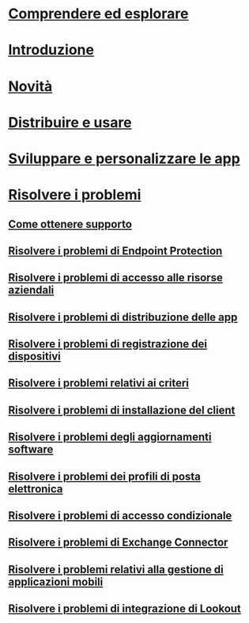 # [Comprendere ed esplorare](/intune/understand-explore/introduction-to-microsoft-intune)
# [Introduzione](/intune/get-started/what-to-know-before-you-start-microsoft-intune)
# [Novità](/intune/whats-new/whats-new-in-microsoft-intune)
<!-- # [Plan and Design](/intune/plan-design/ways-to-do-enterprise-mobility) -->
# [Distribuire e usare](/intune/deploy-use/overview-of-device-and-app-lifecycles-in-microsoft-intune)
# [Sviluppare e personalizzare le app](/intune/develop/intune-app-sdk)

# [Risolvere i problemi](general-troubleshooting-tips-for-microsoft-intune.md)
## [Come ottenere supporto](how-to-get-support-for-microsoft-intune.md)
## [Risolvere i problemi di Endpoint Protection](Troubleshoot-Endpoint-Protection-in-microsoft-intune.md)
## [Risolvere i problemi di accesso alle risorse aziendali](Troubleshoot-company-resource-access-problems-with-microsoft-intune.md)
## [Risolvere i problemi di distribuzione delle app](Troubleshoot-app-deployment-problems-in-microsoft-intune.md)
## [Risolvere i problemi di registrazione dei dispositivi](troubleshoot-device-enrollment-in-intune.md)
## [Risolvere i problemi relativi ai criteri](Troubleshoot-policies-in-microsoft-intune.md)
## [Risolvere i problemi di installazione del client](Troubleshoot-client-setup-in-microsoft-intune.md)
## [Risolvere i problemi degli aggiornamenti software](Troubleshoot-software-updates-in-microsoft-intune.md)
## [Risolvere i problemi dei profili di posta elettronica](Troubleshoot-email-profiles-in-microsoft-intune.md)
## [Risolvere i problemi di accesso condizionale](troubleshoot-conditional-access.md)
## [Risolvere i problemi di Exchange Connector](troubleshoot-exchange-connector.md)

## [Risolvere i problemi relativi alla gestione di applicazioni mobili](troubleshoot-mam.md)

## [Risolvere i problemi di integrazione di Lookout](troubleshooting-lookout-integration.md)


<!--HONumber=Nov16_HO2-->


